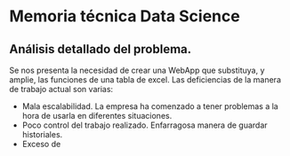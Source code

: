 # Memoria técnica Data Science

## Análisis detallado del problema.

Se nos presenta la necesidad de crear una WebApp que substituya, y amplie, las funciones de una tabla de excel.
Las deficiencias de la manera de trabajo actual son varias:

+ Mala escalabilidad. La empresa ha comenzado a tener problemas a la hora de usarla en diferentes situaciones.
+ Poco control del trabajo realizado. Enfarragosa manera de guardar historiales.
+ Exceso de 